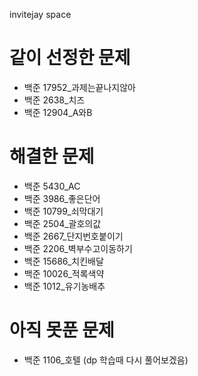 invitejay space

# 같이 선정한 문제

- 백준 17952\_과제는끝나지않아
- 백준 2638\_치즈
- 백준 12904_A와B

# 해결한 문제

- 백준 5430_AC
- 백준 3986\_좋은단어
- 백준 10799\_쇠막대기
- 백준 2504\_괄호의값
- 백준 2667\_단지번호붙이기
- 백준 2206\_벽부수고이동하기
- 백준 15686\_치킨배달
- 백준 10026\_적록색약
- 백준 1012\_유기농배추

# 아직 못푼 문제

- 백준 1106\_호텔 (dp 학습때 다시 풀어보겠음)
